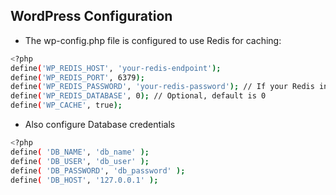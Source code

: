 ## WordPress Configuration

- The wp-config.php file is configured to use Redis for caching:

```sh
<?php
define('WP_REDIS_HOST', 'your-redis-endpoint');
define('WP_REDIS_PORT', 6379);
define('WP_REDIS_PASSWORD', 'your-redis-password'); // If your Redis instance requires a password
define('WP_REDIS_DATABASE', 0); // Optional, default is 0
define('WP_CACHE', true);
```

- Also configure Database credentials

```sh
<?php
define( 'DB_NAME', 'db_name' );
define( 'DB_USER', 'db_user' );
define( 'DB_PASSWORD', 'db_password' );
define( 'DB_HOST', '127.0.0.1' );
```